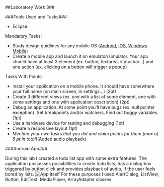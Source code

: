 ##Laboratory Work 3##

###Tools Used and Tasks###
- Eclipse

Mandatory Tasks:
  - Study design guidlines for any mobile OS ([Android](https://developer.android.com/design/index.html), [iOS](https://developer.apple.com/library/ios/documentation/userexperience/conceptual/MobileHIG/index.html), [Windows Mobile](http://dev.windowsphone.com/en-us/design))
  - Create a mobile app and launch it on emulator/simulator. Your app should have at least 3 element (ex. button, textarea, statusbar...) and one action (ex. clicking on a button will trigger a popup)

Tasks With Points:
  
  - Install your application on a mobile phone. It should have somewhere your full name (on main screen, in settings...) (2pt)
  - Create 3 different views (ex. one with a list of some element, one with some settings and one with application description) (2pt)
  - Debug an application. At some point you'll have bugs (ex. null pointer exception). Set breakpoints and/or watchers. Find out buggy variables. (1pt)
  - Use a hardware device for testing and debugging (1pt)
  - Create a responsive layout (1pt)
  - _Mention your own tasks that you did and claim points for them (max of 5 pt in total)_(Added audio playback)

###Android App###

During this lab I created a todo list app with some extra features.
The application possesses possibilities to create todo lists, has a dialog box triggered by button click and provides playback of audio, if the user feels bored by lists.
![App itself](http://i.imgur.com/e6ZuxJT.png?1)
For these purposes I used AlertDialog, ListView, Button, EditText, MediaPlayer, ArrayAdapter classes.